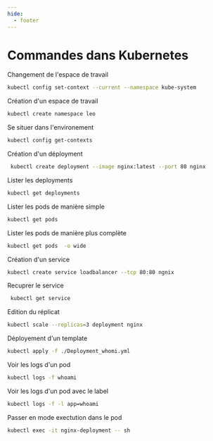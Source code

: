 ```yaml
---
hide:
  - footer
---
```


# Commandes dans Kubernetes

Changement de l'espace de travail 

```bash
kubectl config set-context --current --namespace kube-system
```

Création d'un espace de travail

```bash
kubectl create namespace leo
```

Se situer dans l'environement 

```bash
kubectl config get-contexts
```
Création d'un déployment

```bash
 kubectl create deployment --image nginx:latest --port 80 nginx
```

Lister les deployments

```bash
kubectl get deployments
```

Lister les pods de manière simple

```bash
kubectl get pods
```

Lister les pods de manière plus complète 

```bash
kubectl get pods  -o wide
```

Création d'un service

```bash
kubectl create service loadbalancer --tcp 80:80 ngnix
```

Recuprer le service

```bash
 kubectl get service
```

Edition du réplicat 

```bash
kubectl scale --replicas=3 deployment nginx
```

Déployement d'un template 

```bash
kubectl apply -f ./Deployment_whomi.yml 
```

Voir les logs d'un pod 

```bash
kubectl logs -f whoami
```

Voir les logs d'un pod avec le label

```bash
kubectl logs -f -l app=whoami
```

Passer en mode exectution dans le pod

```bash
kubectl exec -it nginx-deployment -- sh
```
